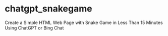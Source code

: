 # chatgpt_snakegame
Create a Simple HTML Web Page with Snake Game in Less Than 15 Minutes Using ChatGPT or Bing Chat

